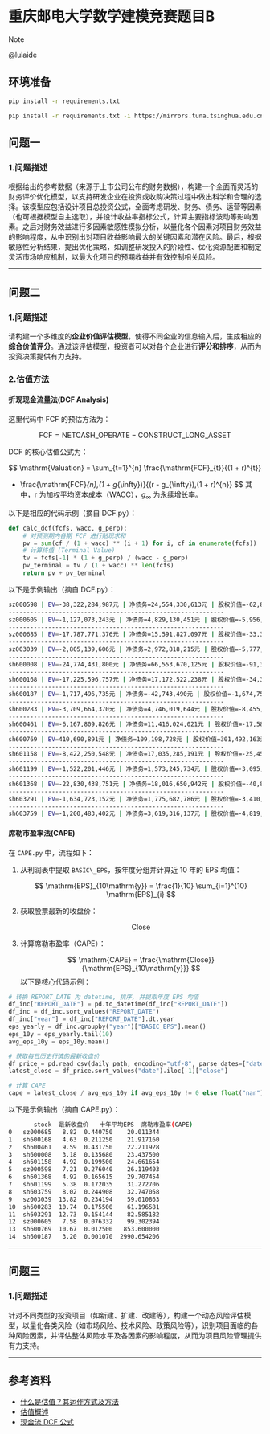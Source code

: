 # 重庆邮电大学数学建模竞赛题目B
> [!NOTE]
> @lulaide
## 环境准备
```bash
pip install -r requirements.txt
```
```bash
pip install -r requirements.txt -i https://mirrors.tuna.tsinghua.edu.cn/pypi/web/simple
```
## 问题一
### 1.问题描述
根据给出的参考数据（来源于上市公司公布的财务数据），构建一个全面而灵活的财务评价优化模型，以支持研发企业在投资或收购决策过程中做出科学和合理的选择。该模型应包括设计项目总投资公式，全面考虑研发、财务、债务、运营等因素（也可根据模型自主选取），并设计收益率指标公式，计算主要指标波动等影响因素。之后对财务效益进行多因素敏感性模拟分析，以量化各个因素对项目财务效益的影响程度，从中识别出对项目收益影响最大的关键因素和潜在风险。最后，根据敏感性分析结果，提出优化策略，如调整研发投入的阶段性、优化资源配置和制定灵活市场响应机制，以最大化项目的预期收益并有效控制相关风险。

---
## 问题二
### 1.问题描述
请构建一个多维度的**企业价值评估模型**，使得不同企业的信息输入后，生成相应的**综合价值评分**。通过该评估模型，投资者可以对各个企业进行**评分和排序**，从而为投资决策提供有力支持。
### 2.估值方法
#### 折现现金流量法(DCF Analysis)
这里代码中 FCF 的预估方法为：

$$
\mathrm{FCF} = \mathrm{NETCASH\_OPERATE} - \mathrm{CONSTRUCT\_LONG\_ASSET}
$$

DCF 的核心估值公式为：

$$
\mathrm{Valuation}
= \sum_{t=1}^{n} \frac{\mathrm{FCF}_{t}}{(1 + r)^{t}}
+ \frac{\mathrm{FCF}_{n}\,(1 + g_{\infty})}{(r - g_{\infty})\,(1 + r)^{n}}
$$
其中，r 为加权平均资本成本（WACC），$g_{\infty}$ 为永续增长率。

以下是相应的代码示例（摘自 DCF.py）：
```python
def calc_dcf(fcfs, wacc, g_perp):
    # 对预测期内各期 FCF 进行贴现求和
    pv = sum(cf / (1 + wacc) ** (i + 1) for i, cf in enumerate(fcfs))
    # 计算终值 (Terminal Value)
    tv = fcfs[-1] * (1 + g_perp) / (wacc - g_perp)
    pv_terminal = tv / (1 + wacc) ** len(fcfs)
    return pv + pv_terminal
```
以下是示例输出（摘自 DCF.py）：
```bash
sz000598 | EV=-38,322,284,987元 | 净债务=24,554,330,613元 | 股权价值=-62,876,615,601元 | 市值=21,428,241,297元 | 比率=-2.93
------------------------------------------------------------
sz000605 | EV=-1,127,073,243元 | 净债务=4,829,130,451元 | 股权价值=-5,956,203,694元 | 市值=2,673,152,188元 | 比率=-2.23
------------------------------------------------------------
sz000685 | EV=-17,787,771,376元 | 净债务=15,591,827,097元 | 股权价值=-33,379,598,473元 | 市值=12,730,210,959元 | 比率=-2.62
------------------------------------------------------------
sz003039 | EV=-2,805,139,606元 | 净债务=2,972,818,215元 | 股权价值=-5,777,957,821元 | 市值=8,669,962,969元 | 比率=-0.67
------------------------------------------------------------
sh600008 | EV=-24,774,431,800元 | 净债务=66,553,670,125元 | 股权价值=-91,328,101,925元 | 市值=23,049,454,726元 | 比率=-3.96
------------------------------------------------------------
sh600168 | EV=-17,225,596,757元 | 净债务=17,172,522,238元 | 股权价值=-34,398,118,995元 | 市值=4,619,298,696元 | 比率=-7.45
------------------------------------------------------------
sh600187 | EV=-1,717,496,735元 | 净债务=-42,743,490元 | 股权价值=-1,674,753,245元 | 市值=5,147,961,719元 | 比率=-0.33
------------------------------------------------------------
sh600283 | EV=-3,709,664,370元 | 净债务=4,746,019,644元 | 股权价值=-8,455,684,014元 | 市值=5,978,393,413元 | 比率=-1.41
------------------------------------------------------------
sh600461 | EV=-6,167,809,826元 | 净债务=11,416,024,021元 | 股权价值=-17,583,833,847元 | 市值=12,379,254,113元 | 比率=-1.42
------------------------------------------------------------
sh600769 | EV=410,690,891元 | 净债务=109,198,728元 | 股权价值=301,492,163元 | 市值=4,061,003,076元 | 比率=0.07
------------------------------------------------------------
sh601158 | EV=-8,422,250,548元 | 净债务=17,035,285,191元 | 股权价值=-25,457,535,739元 | 市值=23,616,000,000元 | 比率=-1.08
------------------------------------------------------------
sh601199 | EV=-1,522,201,446元 | 净债务=1,573,245,734元 | 股权价值=-3,095,447,180元 | 市值=5,078,191,886元 | 比率=-0.61
------------------------------------------------------------
sh601368 | EV=-22,830,438,751元 | 净债务=18,016,650,942元 | 股权价值=-40,847,089,692元 | 市值=4,600,289,731元 | 比率=-8.88
------------------------------------------------------------
sh603291 | EV=-1,634,723,152元 | 净债务=1,775,682,786元 | 股权价值=-3,410,405,937元 | 市值=5,379,133,877元 | 比率=-0.63
------------------------------------------------------------
sh603759 | EV=-1,200,483,402元 | 净债务=3,619,316,137元 | 股权价值=-4,819,799,539元 | 市值=3,721,785,600元 | 比率=-1.30
```
#### 席勒市盈率法(CAPE)
在 `CAPE.py` 中，流程如下：

1. 从利润表中提取 `BASIC\_EPS`，按年度分组并计算近 10 年的 EPS 均值：

   $$
   \mathrm{EPS}_{10\mathrm{y}}
   = \frac{1}{10} \sum_{i=1}^{10} \mathrm{EPS}_{i}
   $$

2. 获取股票最新的收盘价：

   $$
   \mathrm{Close}
   $$

3. 计算席勒市盈率（CAPE）：

   $$
   \mathrm{CAPE}
   = \frac{\mathrm{Close}}{\mathrm{EPS}_{10\mathrm{y}}}
   $$
以下是核心代码示例：
```python
# 转换 REPORT_DATE 为 datetime, 排序, 并提取年度 EPS 均值
df_inc["REPORT_DATE"] = pd.to_datetime(df_inc["REPORT_DATE"])
df_inc = df_inc.sort_values("REPORT_DATE")
df_inc["year"] = df_inc["REPORT_DATE"].dt.year
eps_yearly = df_inc.groupby("year")["BASIC_EPS"].mean()
eps_10y = eps_yearly.tail(10)
avg_eps_10y = eps_10y.mean()

# 获取每日历史行情的最新收盘价
df_price = pd.read_csv(daily_path, encoding="utf-8", parse_dates=["date"])
latest_close = df_price.sort_values("date").iloc[-1]["close"]

# 计算 CAPE
cape = latest_close / avg_eps_10y if avg_eps_10y != 0 else float("nan")
```
以下是示例输出（摘自 CAPE.py）：
```bash
       stock  最新收盘价   十年平均EPS  席勒市盈率(CAPE)
0   sz000685   8.82  0.440750    20.011344
1   sh600168   4.63  0.211250    21.917160
2   sh600461   9.59  0.431750    22.211928
3   sh600008   3.18  0.135680    23.437500
4   sh601158   4.92  0.199500    24.661654
5   sz000598   7.21  0.276040    26.119403
6   sh601368   4.92  0.165615    29.707454
7   sh601199   5.38  0.172035    31.272706
8   sh603759   8.02  0.244908    32.747058
9   sz003039  13.82  0.234194    59.010863
10  sh600283  10.74  0.175500    61.196581
11  sh603291  12.73  0.154144    82.585182
12  sz000605   7.58  0.076332    99.302394
13  sh600769  10.67  0.012500   853.600000
14  sh600187   3.20  0.001070  2990.654206
```

---
## 问题三
### 1.问题描述
针对不同类型的投资项目（如新建、扩建、改建等），构建一个动态风险评估模型，以量化各类风险（如市场风险、技术风险、政策风险等），识别项目面临的各种风险因素，并评估整体风险水平及各因素的影响程度，从而为项目风险管理提供有力支持。

---

## 参考资料
- [什么是估值？其运作方式及方法](https://www.investopedia.com/terms/v/valuation.asp)
- [估值概述](https://corporatefinanceinstitute.com/resources/valuation/valuation/)
- [现金流 DCF 公式](https://corporatefinanceinstitute.com/resources/valuation/dcf-formula-guide/)